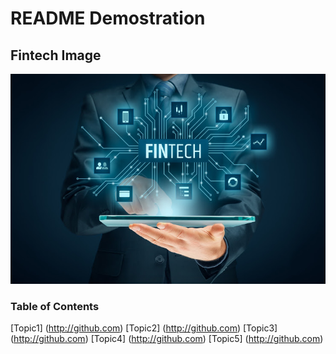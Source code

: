 # README Demostration

## Fintech Image
![Fintech-Future](fintech.jpg)

### Table of Contents
[Topic1] (http://github.com)
[Topic2] (http://github.com)
[Topic3] (http://github.com)
[Topic4] (http://github.com)
[Topic5] (http://github.com)
